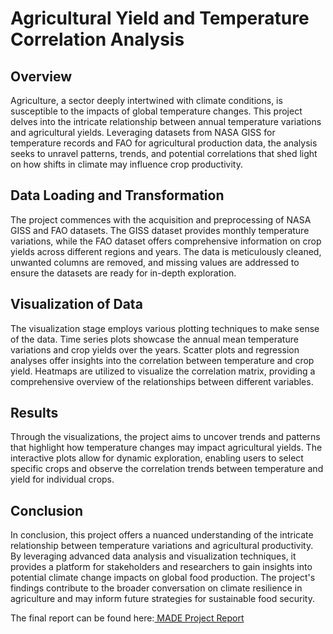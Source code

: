 # Agricultural Yield and Temperature Correlation Analysis
## Overview
Agriculture, a sector deeply intertwined with climate conditions, is susceptible to the impacts of global temperature changes. This project delves into the intricate relationship between annual temperature variations and agricultural yields. Leveraging datasets from NASA GISS for temperature records and FAO for agricultural production data, the analysis seeks to unravel patterns, trends, and potential correlations that shed light on how shifts in climate may influence crop productivity.

## Data Loading and Transformation
The project commences with the acquisition and preprocessing of NASA GISS and FAO datasets. The GISS dataset provides monthly temperature variations, while the FAO dataset offers comprehensive information on crop yields across different regions and years. The data is meticulously cleaned, unwanted columns are removed, and missing values are addressed to ensure the datasets are ready for in-depth exploration.

## Visualization of Data
The visualization stage employs various plotting techniques to make sense of the data. Time series plots showcase the annual mean temperature variations and crop yields over the years. Scatter plots and regression analyses offer insights into the correlation between temperature and crop yield. Heatmaps are utilized to visualize the correlation matrix, providing a comprehensive overview of the relationships between different variables.

## Results
Through the visualizations, the project aims to uncover trends and patterns that highlight how temperature changes may impact agricultural yields. The interactive plots allow for dynamic exploration, enabling users to select specific crops and observe the correlation trends between temperature and yield for individual crops.

## Conclusion
In conclusion, this project offers a nuanced understanding of the intricate relationship between temperature variations and agricultural productivity. By leveraging advanced data analysis and visualization techniques, it provides a platform for stakeholders and researchers to gain insights into potential climate change impacts on global food production. The project's findings contribute to the broader conversation on climate resilience in agriculture and may inform future strategies for sustainable food security.



The final report can be found here:[ MADE Project Report](https://github.com/Samarth-Subramani/made-template-ws2324/blob/main/project/MADE%20Report.ipynb)
